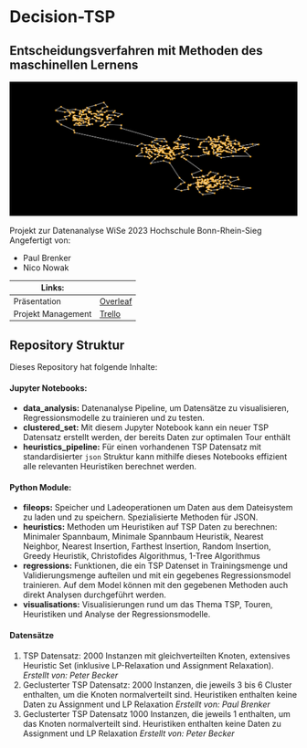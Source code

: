 # Decision-TSP
## Entscheidungsverfahren mit Methoden des maschinellen Lernens

![Javatpoint](images/gh_readme.png)  

Projekt zur Datenanalyse WiSe 2023 Hochschule Bonn-Rhein-Sieg
Angefertigt von:
- Paul Brenker
- Nico Nowak



| Links:       |   |
|--------------|---|
| Präsentation |[Overleaf](https://de.overleaf.com/read/ypcqznfvbzbx#23b2c7)|
| Projekt Management |[Trello](https://trello.com/invite/b/v0lDgIsF/ATTI0190e03796fcfcdd58dd92254aa3f82530527181/decision-tsp)|


## Repository Struktur
Dieses Repository hat folgende Inhalte:
#### Jupyter Notebooks:
- **data_analysis:** Datenanalyse Pipeline, um Datensätze zu visualisieren, Regressionsmodelle zu trainieren und zu testen.
- **clustered_set:** Mit diesem Jupyter Notebook kann ein neuer TSP Datensatz erstellt werden, der bereits Daten zur optimalen Tour enthält
- **heuristics_pipeline:** Für einen vorhandenen TSP Datensatz mit standardisierter `json` Struktur kann mithilfe dieses Notebooks effizient alle relevanten Heuristiken berechnet werden.

#### Python Module:
- **fileops:** Speicher und Ladeoperationen um Daten aus dem Dateisystem zu laden und zu speichern. Spezialisierte Methoden für JSON.
- **heuristics:** Methoden um Heuristiken auf TSP Daten zu berechnen: Minimaler Spannbaum, Minimale Spannbaum Heuristik, Nearest Neighbor, Nearest Insertion, Farthest Insertion, Random Insertion, Greedy Heuristik, Christofides Algorithmus, 1-Tree Algorithmus
- **regressions:** Funktionen, die ein TSP Datenset in Trainingsmenge und Validierungsmenge aufteilen und mit ein gegebenes Regressionsmodel trainieren. Auf dem Model können mit den gegebenen Methoden auch direkt Analysen durchgeführt werden.
- **visualisations:** Visualisierungen rund um das Thema TSP, Touren, Heuristiken und Analyse der Regressionsmodelle.

#### Datensätze
1) TSP Datensatz: 2000 Instanzen mit gleichverteilten Knoten, extensives Heuristic Set (inklusive LP-Relaxation und Assignment Relaxation). _Erstellt von: Peter Becker_
2) Geclusterter TSP Datensatz: 2000 Instanzen, die jeweils 3 bis 6 Cluster enthalten, um die Knoten normalverteilt sind. Heuristiken enthalten keine Daten zu Assignment und LP Relaxation _Erstellt von: Paul Brenker_
3) Geclusterter TSP Datensatz 1000 Instanzen, die jeweils 1 enthalten, um das Knoten normalverteilt sind. Heuristiken enthalten keine Daten zu Assignment und LP Relaxation _Erstellt von: Peter Becker_
